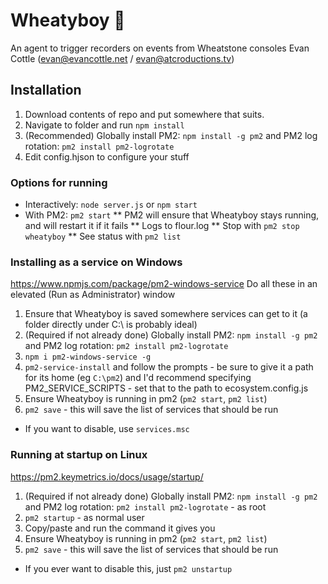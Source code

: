 # Wheatyboy 🍞                                                           
An agent to trigger recorders on events from Wheatstone consoles 
Evan Cottle (evan@evancottle.net / evan@atcroductions.tv)        

## Installation
1. Download contents of repo and put somewhere that suits.
1. Navigate to folder and run `npm install`
1. (Recommended) Globally install PM2: `npm install -g pm2` and PM2 log rotation: `pm2 install pm2-logrotate`
1. Edit config.hjson to configure your stuff

### Options for running
* Interactively: `node server.js` or `npm start`
* With PM2: `pm2 start` 
** PM2 will ensure that Wheatyboy stays running, and will restart it if it fails
** Logs to flour.log
** Stop with `pm2 stop wheatyboy`
** See status with `pm2 list`

### Installing as a service on Windows
https://www.npmjs.com/package/pm2-windows-service
Do all these in an elevated (Run as Administrator) window
1. Ensure that Wheatyboy is saved somewhere services can get to it (a folder directly under C:\ is probably ideal)
1. (Required if not already done) Globally install PM2: `npm install -g pm2` and PM2 log rotation: `pm2 install pm2-logrotate` 
1. `npm i pm2-windows-service -g` 
1. `pm2-service-install` and follow the prompts - be sure to give it a path for its home (eg `C:\pm2`) and I'd recommend specifying PM2_SERVICE_SCRIPTS - set that to the path to ecosystem.config.js
1. Ensure Wheatyboy is running in pm2 (`pm2 start`, `pm2 list`)
1. `pm2 save` - this will save the list of services that should be run
* If you want to disable, use `services.msc`


### Running at startup on Linux
https://pm2.keymetrics.io/docs/usage/startup/
1. (Required if not already done) Globally install PM2: `npm install -g pm2` and PM2 log rotation: `pm2 install pm2-logrotate` - as root
1. `pm2 startup` - as normal user
1. Copy/paste and run the command it gives you
1. Ensure Wheatyboy is running in pm2 (`pm2 start`, `pm2 list`)
1. `pm2 save` - this will save the list of services that should be run
* If you ever want to disable this, just `pm2 unstartup`